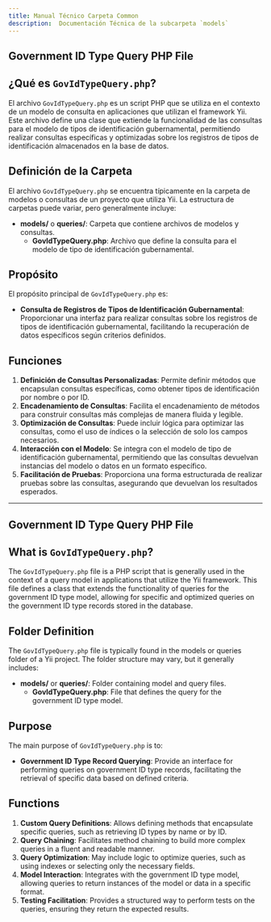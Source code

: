 ```yaml
---
title: Manual Técnico Carpeta Common
description:  Documentación Técnica de la subcarpeta `models`
---
```


## Government ID Type Query PHP File

## ¿Qué es `GovIdTypeQuery.php`?

El archivo `GovIdTypeQuery.php` es un script PHP que se utiliza en el contexto de un modelo de consulta en aplicaciones que utilizan el framework Yii. Este archivo define una clase que extiende la funcionalidad de las consultas para el modelo de tipos de identificación gubernamental, permitiendo realizar consultas específicas y optimizadas sobre los registros de tipos de identificación almacenados en la base de datos.

## Definición de la Carpeta

El archivo `GovIdTypeQuery.php` se encuentra típicamente en la carpeta de modelos o consultas de un proyecto que utiliza Yii. La estructura de carpetas puede variar, pero generalmente incluye:

- **models/** o **queries/**: Carpeta que contiene archivos de modelos y consultas.
  - **GovIdTypeQuery.php**: Archivo que define la consulta para el modelo de tipo de identificación gubernamental.

## Propósito

El propósito principal de `GovIdTypeQuery.php` es:

- **Consulta de Registros de Tipos de Identificación Gubernamental**: Proporcionar una interfaz para realizar consultas sobre los registros de tipos de identificación gubernamental, facilitando la recuperación de datos específicos según criterios definidos.

## Funciones

1. **Definición de Consultas Personalizadas**: Permite definir métodos que encapsulan consultas específicas, como obtener tipos de identificación por nombre o por ID.
2. **Encadenamiento de Consultas**: Facilita el encadenamiento de métodos para construir consultas más complejas de manera fluida y legible.
3. **Optimización de Consultas**: Puede incluir lógica para optimizar las consultas, como el uso de índices o la selección de solo los campos necesarios.
4. **Interacción con el Modelo**: Se integra con el modelo de tipo de identificación gubernamental, permitiendo que las consultas devuelvan instancias del modelo o datos en un formato específico.
5. **Facilitación de Pruebas**: Proporciona una forma estructurada de realizar pruebas sobre las consultas, asegurando que devuelvan los resultados esperados.

---

## Government ID Type Query PHP File

## What is `GovIdTypeQuery.php`?

The `GovIdTypeQuery.php` file is a PHP script that is generally used in the context of a query model in applications that utilize the Yii framework. This file defines a class that extends the functionality of queries for the government ID type model, allowing for specific and optimized queries on the government ID type records stored in the database.

## Folder Definition

The `GovIdTypeQuery.php` file is typically found in the models or queries folder of a Yii project. The folder structure may vary, but it generally includes:

- **models/** or **queries/**: Folder containing model and query files.
  - **GovIdTypeQuery.php**: File that defines the query for the government ID type model.

## Purpose

The main purpose of `GovIdTypeQuery.php` is to:

- **Government ID Type Record Querying**: Provide an interface for performing queries on government ID type records, facilitating the retrieval of specific data based on defined criteria.

## Functions

1. **Custom Query Definitions**: Allows defining methods that encapsulate specific queries, such as retrieving ID types by name or by ID.
2. **Query Chaining**: Facilitates method chaining to build more complex queries in a fluent and readable manner.
3. **Query Optimization**: May include logic to optimize queries, such as using indexes or selecting only the necessary fields.
4. **Model Interaction**: Integrates with the government ID type model, allowing queries to return instances of the model or data in a specific format.
5. **Testing Facilitation**: Provides a structured way to perform tests on the queries, ensuring they return the expected results.